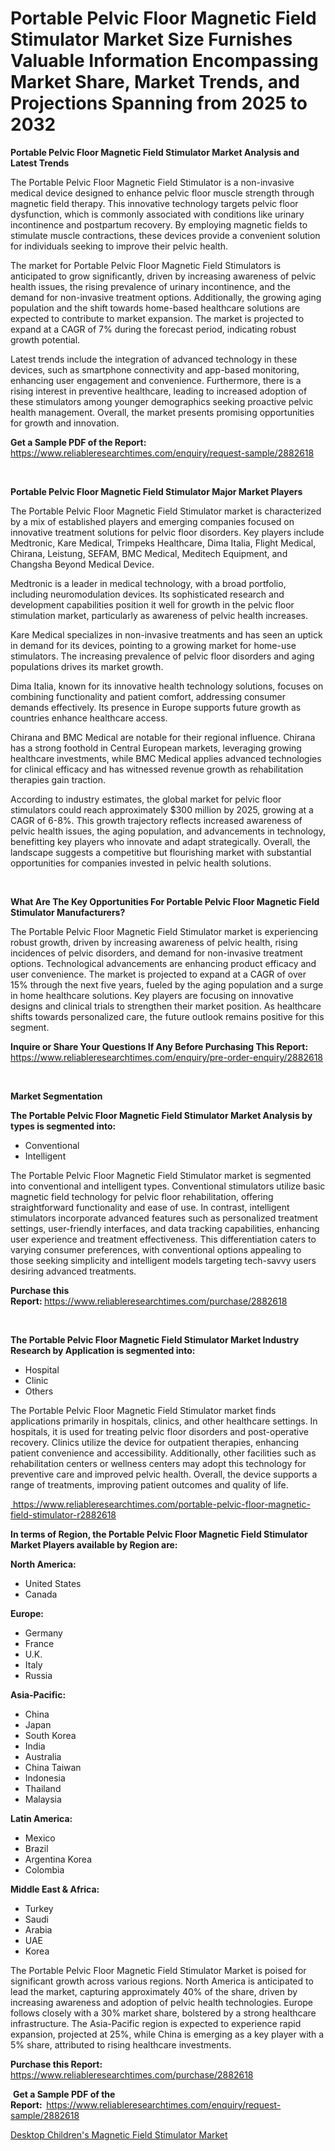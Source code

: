 <p><h1>Portable Pelvic Floor Magnetic Field Stimulator Market Size Furnishes Valuable Information Encompassing Market Share, Market Trends, and Projections Spanning from 2025 to 2032</h1></p><p><strong>Portable Pelvic Floor Magnetic Field Stimulator Market Analysis and Latest Trends</strong></p>
<p><p>The Portable Pelvic Floor Magnetic Field Stimulator is a non-invasive medical device designed to enhance pelvic floor muscle strength through magnetic field therapy. This innovative technology targets pelvic floor dysfunction, which is commonly associated with conditions like urinary incontinence and postpartum recovery. By employing magnetic fields to stimulate muscle contractions, these devices provide a convenient solution for individuals seeking to improve their pelvic health.</p><p>The market for Portable Pelvic Floor Magnetic Field Stimulators is anticipated to grow significantly, driven by increasing awareness of pelvic health issues, the rising prevalence of urinary incontinence, and the demand for non-invasive treatment options. Additionally, the growing aging population and the shift towards home-based healthcare solutions are expected to contribute to market expansion. The market is projected to expand at a CAGR of 7% during the forecast period, indicating robust growth potential.</p><p>Latest trends include the integration of advanced technology in these devices, such as smartphone connectivity and app-based monitoring, enhancing user engagement and convenience. Furthermore, there is a rising interest in preventive healthcare, leading to increased adoption of these stimulators among younger demographics seeking proactive pelvic health management. Overall, the market presents promising opportunities for growth and innovation.</p></p>
<p><strong>Get a Sample PDF of the Report:&nbsp;</strong> <a href="https://www.reliableresearchtimes.com/enquiry/request-sample/2882618?utm_campaign=2642&utm_medium=2&utm_source=Github&utm_content=ia&utm_term=13032025&utm_id=portable-pelvic-floor-magnetic-field-stimulator">https://www.reliableresearchtimes.com/enquiry/request-sample/2882618</a></p>
<p>&nbsp;</p>
<p><strong>Portable Pelvic Floor Magnetic Field Stimulator Major Market Players</strong></p>
<p><p>The Portable Pelvic Floor Magnetic Field Stimulator market is characterized by a mix of established players and emerging companies focused on innovative treatment solutions for pelvic floor disorders. Key players include Medtronic, Kare Medical, Trimpeks Healthcare, Dima Italia, Flight Medical, Chirana, Leistung, SEFAM, BMC Medical, Meditech Equipment, and Changsha Beyond Medical Device.</p><p>Medtronic is a leader in medical technology, with a broad portfolio, including neuromodulation devices. Its sophisticated research and development capabilities position it well for growth in the pelvic floor stimulation market, particularly as awareness of pelvic health increases.</p><p>Kare Medical specializes in non-invasive treatments and has seen an uptick in demand for its devices, pointing to a growing market for home-use stimulators. The increasing prevalence of pelvic floor disorders and aging populations drives its market growth.</p><p>Dima Italia, known for its innovative health technology solutions, focuses on combining functionality and patient comfort, addressing consumer demands effectively. Its presence in Europe supports future growth as countries enhance healthcare access.</p><p>Chirana and BMC Medical are notable for their regional influence. Chirana has a strong foothold in Central European markets, leveraging growing healthcare investments, while BMC Medical applies advanced technologies for clinical efficacy and has witnessed revenue growth as rehabilitation therapies gain traction.</p><p>According to industry estimates, the global market for pelvic floor stimulators could reach approximately $300 million by 2025, growing at a CAGR of 6-8%. This growth trajectory reflects increased awareness of pelvic health issues, the aging population, and advancements in technology, benefitting key players who innovate and adapt strategically. Overall, the landscape suggests a competitive but flourishing market with substantial opportunities for companies invested in pelvic health solutions.</p></p>
<p>&nbsp;</p>
<p><strong>What Are The Key Opportunities For Portable Pelvic Floor Magnetic Field Stimulator Manufacturers?</strong></p>
<p><p>The Portable Pelvic Floor Magnetic Field Stimulator market is experiencing robust growth, driven by increasing awareness of pelvic health, rising incidences of pelvic disorders, and demand for non-invasive treatment options. Technological advancements are enhancing product efficacy and user convenience. The market is projected to expand at a CAGR of over 15% through the next five years, fueled by the aging population and a surge in home healthcare solutions. Key players are focusing on innovative designs and clinical trials to strengthen their market position. As healthcare shifts towards personalized care, the future outlook remains positive for this segment.</p></p>
<p><strong>Inquire or Share Your Questions If Any Before Purchasing This Report:</strong> <a href="https://www.reliableresearchtimes.com/enquiry/pre-order-enquiry/2882618?utm_campaign=2642&utm_medium=2&utm_source=Github&utm_content=ia&utm_term=13032025&utm_id=portable-pelvic-floor-magnetic-field-stimulator">https://www.reliableresearchtimes.com/enquiry/pre-order-enquiry/2882618</a></p>
<p>&nbsp;</p>
<p><strong>Market Segmentation</strong></p>
<p><strong>The Portable Pelvic Floor Magnetic Field Stimulator Market Analysis by types is segmented into:</strong></p>
<p><ul><li> Conventional</li><li>Intelligent </li></ul></p>
<p><p>The Portable Pelvic Floor Magnetic Field Stimulator market is segmented into conventional and intelligent types. Conventional stimulators utilize basic magnetic field technology for pelvic floor rehabilitation, offering straightforward functionality and ease of use. In contrast, intelligent stimulators incorporate advanced features such as personalized treatment settings, user-friendly interfaces, and data tracking capabilities, enhancing user experience and treatment effectiveness. This differentiation caters to varying consumer preferences, with conventional options appealing to those seeking simplicity and intelligent models targeting tech-savvy users desiring advanced treatments.</p></p>
<p><strong>Purchase this Report:&nbsp;</strong><a href="https://www.reliableresearchtimes.com/purchase/2882618?utm_campaign=2642&utm_medium=2&utm_source=Github&utm_content=ia&utm_term=13032025&utm_id=portable-pelvic-floor-magnetic-field-stimulator">https://www.reliableresearchtimes.com/purchase/2882618</a></p>
<p>&nbsp;</p>
<p><strong>The Portable Pelvic Floor Magnetic Field Stimulator Market Industry Research by Application is segmented into:</strong></p>
<p><ul><li> Hospital</li><li>Clinic</li><li>Others </li></ul></p>
<p><p>The Portable Pelvic Floor Magnetic Field Stimulator market finds applications primarily in hospitals, clinics, and other healthcare settings. In hospitals, it is used for treating pelvic floor disorders and post-operative recovery. Clinics utilize the device for outpatient therapies, enhancing patient convenience and accessibility. Additionally, other facilities such as rehabilitation centers or wellness centers may adopt this technology for preventive care and improved pelvic health. Overall, the device supports a range of treatments, improving patient outcomes and quality of life.</p></p>
<p><a href="https://www.reliableresearchtimes.com/portable-pelvic-floor-magnetic-field-stimulator-r2882618?utm_campaign=2642&utm_medium=2&utm_source=Github&utm_content=ia&utm_term=13032025&utm_id=portable-pelvic-floor-magnetic-field-stimulator">&nbsp;https://www.reliableresearchtimes.com/portable-pelvic-floor-magnetic-field-stimulator-r2882618</a></p>
<p><strong>In terms of Region, the Portable Pelvic Floor Magnetic Field Stimulator Market Players available by Region are:</strong></p>
<p>
    <p> <strong> North America: </strong>
        <ul>
            <li>United States</li>
            <li>Canada</li>
        </ul>
        </p> 
    <p> <strong> Europe: </strong>
        <ul>
            <li>Germany</li>
            <li>France</li>
            <li>U.K.</li>
            <li>Italy</li>
            <li>Russia</li>
        </ul>
        </p> 
    <p> <strong> Asia-Pacific: </strong>
        <ul>
            <li>China</li>
            <li>Japan</li>
            <li>South Korea</li>
            <li>India</li>
            <li>Australia</li>
            <li>China Taiwan</li>
            <li>Indonesia</li>
            <li>Thailand</li>
            <li>Malaysia</li>
        </ul>
        </p> 
    <p> <strong> Latin America: </strong>
        <ul>
            <li>Mexico</li>
            <li>Brazil</li>
            <li>Argentina Korea</li>
            <li>Colombia</li>
        </ul>
        </p> 
    <p> <strong> Middle East & Africa: </strong>
        <ul>
            <li>Turkey</li>
            <li>Saudi</li>
            <li>Arabia</li>
            <li>UAE</li>
            <li>Korea</li>
        </ul>
    </p>
    </p>
<p><p>The Portable Pelvic Floor Magnetic Field Stimulator Market is poised for significant growth across various regions. North America is anticipated to lead the market, capturing approximately 40% of the share, driven by increasing awareness and adoption of pelvic health technologies. Europe follows closely with a 30% market share, bolstered by a strong healthcare infrastructure. The Asia-Pacific region is expected to experience rapid expansion, projected at 25%, while China is emerging as a key player with a 5% share, attributed to rising healthcare investments.</p></p>
<p><strong>Purchase this Report: </strong><a href="https://www.reliableresearchtimes.com/purchase/2882618?utm_campaign=2642&utm_medium=2&utm_source=Github&utm_content=ia&utm_term=13032025&utm_id=portable-pelvic-floor-magnetic-field-stimulator">https://www.reliableresearchtimes.com/purchase/2882618</a></p>
<p>&nbsp;<strong>Get a Sample PDF of the Report:&nbsp;&nbsp;</strong><a href="https://www.reliableresearchtimes.com/enquiry/request-sample/2882618?utm_campaign=2642&utm_medium=2&utm_source=Github&utm_content=ia&utm_term=13032025&utm_id=portable-pelvic-floor-magnetic-field-stimulator">https://www.reliableresearchtimes.com/enquiry/request-sample/2882618</a></p>
<p><strong></strong></p>
<p><p><a href="https://github.com/stephaniwo144/Market-Research-Report-List-1/blob/main/desktop-childrens-magnetic-field-stimulator-market.md?utm_campaign=2642&utm_medium=2&utm_source=Github&utm_content=ia&utm_term=13032025&utm_id=portable-pelvic-floor-magnetic-field-stimulator">Desktop Children's Magnetic Field Stimulator Market</a></p></p>